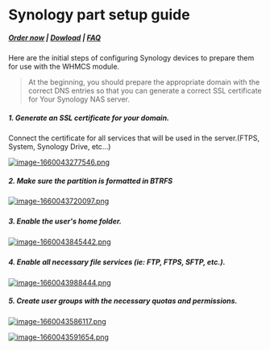 # Synology part setup guide

#####  [Order now](https://panel.puqcloud.com/index.php?rp=/store/whmcs-module-synology) | [Dowload](https://download.puqcloud.com/WHMCS/servers/PUQ_WHMCS-Synology/) | [FAQ](https://faq.puqcloud.com/)

Here are the initial steps of configuring Synology devices to prepare them for use with the WHMCS module.

>At the beginning, you should prepare the appropriate domain with the correct DNS entries so that you can generate a correct SSL certificate for Your Synology NAS server.

##### 1. Generate an SSL certificate for your domain.

Connect the certificate for all services that will be used in the server.(FTPS, System, Synology Drive, etc...)

[![image-1660043277546.png](https://doc.puq.info/uploads/images/gallery/2022-08/scaled-1680-/image-1660043277546.png)](https://doc.puq.info/uploads/images/gallery/2022-08/image-1660043277546.png)

##### 2. Make sure the partition is formatted in BTRFS

[![image-1660043720097.png](https://doc.puq.info/uploads/images/gallery/2022-08/scaled-1680-/image-1660043720097.png)](https://doc.puq.info/uploads/images/gallery/2022-08/image-1660043720097.png)

#####  

##### 3. Enable the user's home folder.

[![image-1660043845442.png](https://doc.puq.info/uploads/images/gallery/2022-08/scaled-1680-/image-1660043845442.png)](https://doc.puq.info/uploads/images/gallery/2022-08/image-1660043845442.png)

#####  

##### 4. Enable all necessary file services (ie: FTP, FTPS, SFTP, etc.).

[![image-1660043988444.png](https://doc.puq.info/uploads/images/gallery/2022-08/scaled-1680-/image-1660043988444.png)](https://doc.puq.info/uploads/images/gallery/2022-08/image-1660043988444.png)

##### 5. Create user groups with the necessary quotas and permissions.

[![image-1660043586117.png](https://doc.puq.info/uploads/images/gallery/2022-08/scaled-1680-/image-1660043586117.png)](https://doc.puq.info/uploads/images/gallery/2022-08/image-1660043586117.png)

[![image-1660043591654.png](https://doc.puq.info/uploads/images/gallery/2022-08/scaled-1680-/image-1660043591654.png)](https://doc.puq.info/uploads/images/gallery/2022-08/image-1660043591654.png)
